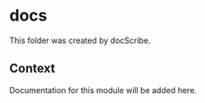 # docs

This folder was created by docScribe.

## Context

Documentation for this module will be added here.